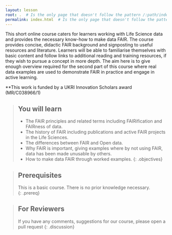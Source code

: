 ```yaml
---
layout: lesson
root: .  # Is the only page that doesn't follow the pattern /:path/index.html
permalink: index.html  # Is the only page that doesn't follow the pattern /:path/index.html
---
```


This short online course caters for learners working with Life Science data and provides the necessary know-how to make data FAIR.
The course provides concise, didactic FAIR background and signposting to useful resources and literature. Learners will be able to familiarise themselves with basic content and follow links to additional reading and training resources, if they wish to pursue a concept in more depth. The aim here is to give enough overview required for the second part of this course where real data examples are used to demonstrate FAIR in practice and engage in active learning.
 
**This work is funded by a UKRI Innovation Scholars award (MR/C038966/1)

> ## You will learn
> - The FAIR principles and related terms including FAIRification and FAIRness of data.  
> - The history of FAIR including publications and active FAIR projects in the Life Sciences.
> - The differences between FAIR and Open data.
> - Why FAIR is important, giving examples where by not using FAIR, data has been made unusable by others.
> - How to make data FAIR through worked examples.
{: .objectives}

> ## Prerequisites
> This is a basic course. There is no prior knowledge necessary.  
{: .prereq}

> ## For Reviewers
> If you have any comments, suggestions for our course, please open a pull request 
{: .discussion}
